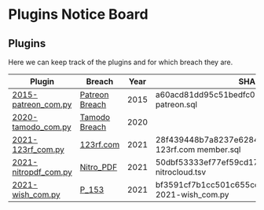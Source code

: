 # Plugins Notice Board

## Plugins
Here we can keep track of the plugins and for which breach they are.

| Plugin | Breach | Year | SHA-1 | Kudos |
| ------ | ------ |------ | ------ | ------ |
| [2015-patreon_com.py] | [Patreon Breach][P_150] | 2015 | a60acd81dd95c51bedfc056e4caeda86b70ed0d0 patreon.sql | [@leonjza] |
| [2020-tamodo_com.py] | [Tamodo Breach][P_154] | 2020 | | [Me :)] |
| [2021-123rf_com.py] | [123rf.com][P_151] | 2021 | 28f439448b7a8237e62847d4df48b95d42c1fec4  123rf.com member.sql | [Me :)] |
| [2021-nitropdf_com.py] | [Nitro_PDF][P_152] | 2021 | 50dbf53333ef77ef59cd170be4c33931e613b8d9  nitrocloud.tsv | [Me :)] |
| [2021-wish_com.py] | [P_153] | 2021 | bf3591cf7b1cc501c655cd437ddd5c46ee163d32  2021-wish_com.py | [@leonjza] |


[P_150]: <https://haveibeenpwned.com/PwnedWebsites#Patreon>
[P_151]: <https://haveibeenpwned.com/PwnedWebsites#123RF>
[P_152]: <https://haveibeenpwned.com/PwnedWebsites#Nitro>
[P_153]: <None://>
[P_154]: <https://haveibeenpwned.com/PwnedWebsites#Tamodo>

[Me :)]: <https://github.com/StingraySA>
[@leonjza]: <https://github.com/leonjza>

[2015-patreon_com.py]: <https://github.com/StingraySA/Frack/blob/main/parsers/2015-patreon_com.py>
[2021-123rf_com.py]: <>
[2021-nitropdf_com.py]: <>
[2021-wish_com.py]: <>
[2020-tamodo_com.py]: <>
